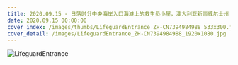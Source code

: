 ```yaml
---
title: 2020.09.15 - 日落时分中央海岸入口海滩上的救生员小屋，澳大利亚新南威尔士州 (© Yury Prokopenko/Getty Images)
date: 2020.09.15 00:00:00
cover_index: /images/thumbs/LifeguardEntrance_ZH-CN7394984988_533x300.jpg
cover_detail: /images/LifeguardEntrance_ZH-CN7394984988_1920x1080.jpg
---
```


![LifeguardEntrance](/images/LifeguardEntrance_ZH-CN7394984988_1920x1080.jpg)

